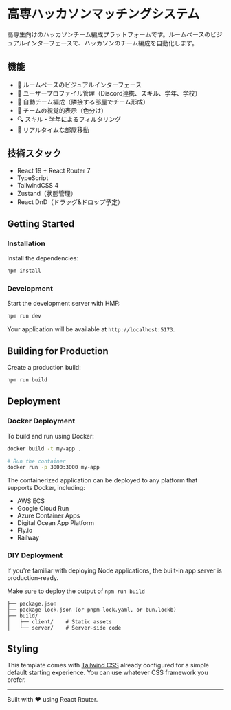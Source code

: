 # 高専ハッカソンマッチングシステム

高専生向けのハッカソンチーム編成プラットフォームです。ルームベースのビジュアルインターフェースで、ハッカソンのチーム編成を自動化します。

## 機能

- 📍 ルームベースのビジュアルインターフェース
- 👥 ユーザープロファイル管理（Discord連携、スキル、学年、学校）
- 🎯 自動チーム編成（隣接する部屋でチーム形成）
- 🎨 チームの視覚的表示（色分け）
- 🔍 スキル・学年によるフィルタリング
- 🚀 リアルタイムな部屋移動

## 技術スタック

- React 19 + React Router 7
- TypeScript
- TailwindCSS 4
- Zustand（状態管理）
- React DnD（ドラッグ&ドロップ予定）

## Getting Started

### Installation

Install the dependencies:

```bash
npm install
```

### Development

Start the development server with HMR:

```bash
npm run dev
```

Your application will be available at `http://localhost:5173`.

## Building for Production

Create a production build:

```bash
npm run build
```

## Deployment

### Docker Deployment

To build and run using Docker:

```bash
docker build -t my-app .

# Run the container
docker run -p 3000:3000 my-app
```

The containerized application can be deployed to any platform that supports Docker, including:

- AWS ECS
- Google Cloud Run
- Azure Container Apps
- Digital Ocean App Platform
- Fly.io
- Railway

### DIY Deployment

If you're familiar with deploying Node applications, the built-in app server is production-ready.

Make sure to deploy the output of `npm run build`

```
├── package.json
├── package-lock.json (or pnpm-lock.yaml, or bun.lockb)
├── build/
│   ├── client/    # Static assets
│   └── server/    # Server-side code
```

## Styling

This template comes with [Tailwind CSS](https://tailwindcss.com/) already configured for a simple default starting experience. You can use whatever CSS framework you prefer.

---

Built with ❤️ using React Router.
